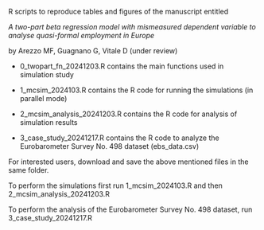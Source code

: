 
 R scripts to reproduce tables and figures of the manuscript entitled
 
 *A two-part beta regression model with mismeasured dependent variable to analyse quasi-formal employment in Europe*
 
 by Arezzo MF, Guagnano G, Vitale D (under review)

 * 0_twopart_fn_20241203.R contains the main functions used in simulation study

 * 1_mcsim_2024103.R contains the R code for running the simulations (in parallel mode)

 * 2_mcsim_analysis_20241203.R contains the R code for analysis of simulation results

 * 3_case_study_20241217.R contains the R code to analyze the Eurobarometer Survey No. 498 dataset (ebs_data.csv)

For interested users, download and save the above mentioned files in the same folder.

To perform the simulations first run 1_mcsim_2024103.R and then 2_mcsim_analysis_20241203.R

To perform the analysis of the Eurobarometer Survey No. 498 dataset, run 3_case_study_20241217.R
